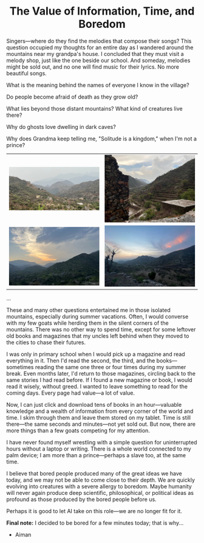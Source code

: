 

<div align="center">
 <h1>The Value of Information, Time, and Boredom</h1> 
</div>


Singers—where do they find the melodies that compose their songs?
This question occupied my thoughts for an entire day as I wandered around the mountains near my grandpa's house.
I concluded that they must visit a melody shop, just like the one beside our school. 
And someday, melodies might be sold out, and no one will find music for their lyrics. No more beautiful songs.

What is the meaning behind the names of everyone I know in the village? 

Do people become afraid of death as they grow old? 

What lies beyond those distant mountains? What kind of creatures live there? 

Why do ghosts love dwelling in dark caves? 

Why does Grandma keep telling me, "Solitude is a kingdom," when I'm not a prince?


    
<div>
        <table border="0" align="center">
            <tr>
                <td><img src="/images/thabab1.jpg" alt="Image 1" width="300"></td>
                <td><img src="/images/thabab2.jpg" alt="Image 2" width="300"></td>
            </tr>
            <tr>
                <td><img src="/images/thabab3.jpg" alt="Image 3" width="300"></td>
                <td><img src="/images/thabab4.jpg" alt="Image 4" width="300"></td>
            </tr>
        </table>
    </div>



...

These and many other questions entertained me in those isolated mountains, especially during summer vacations. Often, I would converse with my few goats while herding them in the silent corners of the mountains. There was no other way to spend time, except for some leftover old books and magazines that my uncles left behind when they moved to the cities to chase their futures.

I was only in primary school when I would pick up a magazine and read everything in it. Then I'd read the second, the third, and the books—sometimes reading the same one three or four times during my summer break. Even months later, I'd return to those magazines, circling back to the same stories I had read before. If I found a new magazine or book, I would read it wisely, without greed. I wanted to leave something to read for the coming days. Every page had value—a lot of value.

Now, I can just click and download tens of books in an hour—valuable knowledge and a wealth of information from every corner of the world and time. I skim through them and leave them stored on my tablet. Time is still there—the same seconds and minutes—not yet sold out. But now, there are more things than a few goats competing for my attention.

I have never found myself wrestling with a simple question for uninterrupted hours without a laptop or writing. There is a whole world connected to my palm device; I am more than a prince—perhaps a slave too, at the same time.

I believe that bored people produced many of the great ideas we have today, and we may not be able to come close to their depth. We are quickly evolving into creatures with a severe allergy to boredom. Maybe humanity will never again produce deep scientific, philosophical, or political ideas as profound as those produced by the bored people before us.

Perhaps it is good to let AI take on this role—we are no longer fit for it. 

**Final note:** I decided to be bored for a few minutes today; that is why...


- Aiman

